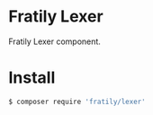 # Fratily Lexer

Fratily Lexer component.

# Install

```bash
$ composer require 'fratily/lexer'
```

